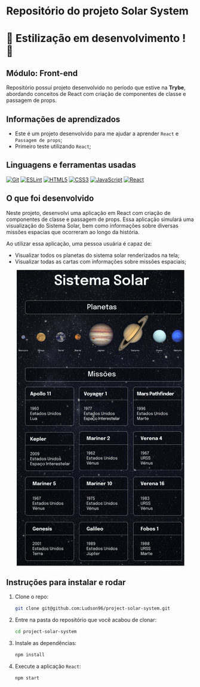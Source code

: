 # Repositório do projeto Solar System

# :construction: Estilização em desenvolvimento ! :construction:

## Módulo: Front-end

 Repositório possuí projeto desenvolvido no período que estive na **Trybe**, abordando conceitos de React com criação de componentes de classe e passagem de props.

## Informações de aprendizados

- Este é um projeto desenvolvido para me ajudar a aprender `React` e `Passagem de props`;
- Primeiro teste utilizando `React`;

## Linguagens e ferramentas usadas

[![Git][Git-logo]][Git-url]
[![ESLint][ESLint-logo]][ESLint-url]
[![HTML5][HTML5-logo]][HTML5-url]
[![CSS3][CSS3-logo]][CSS3-url]
[![JavaScript][JavaScript-logo]][JavaScript-url]
[![React][React-logo]][React-url]

## O que foi desenvolvido

Neste projeto, desenvolvi uma aplicação em React com criação de componentes de classe e passagem de props. Essa aplicação simulará uma visualização do Sistema Solar, bem como informações sobre diversas missões espacias que ocorreram ao longo da história.

Ao utilizar essa aplicação, uma pessoa usuária é capaz de:

- Visualizar todos os planetas do sistema solar renderizados na tela;
- Visualizar todas as cartas com informações sobre missões espaciais;

<div align="center">

![Exemplo de funcionamento do projeto][exemplo]

</div>

## Instruções para instalar e rodar

1. Clone o repo:

    ```bash
    git clone git@github.com:Ludson96/project-solar-system.git
    ```

1. Entre na pasta do repositório que você acabou de clonar:

    ```bash
    cd project-solar-system
    ```

1. Instale as dependências:

    ```bash
    npm install
    ```

1. Execute a aplicação `React`:

    ```bash
    npm start
    ```

[Git-logo]: https://img.shields.io/badge/git-%23F05033.svg?style=for-the-badge&logo=git&logoColor=white
[Git-url]: https://git-scm.com
[ESLint-logo]: https://img.shields.io/badge/ESLint-4B3263?style=for-the-badge&logo=eslint&logoColor=white
[ESLint-url]: https://eslint.org/
[HTML5-logo]: https://img.shields.io/badge/html5-%23E34F26.svg?style=for-the-badge&logo=html5&logoColor=white
[HTML5-url]: https://developer.mozilla.org/pt-BR/docs/Web/HTML
[CSS3-logo]: https://img.shields.io/badge/css3-%231572B6.svg?style=for-the-badge&logo=css3&logoColor=white
[CSS3-url]: https://developer.mozilla.org/pt-BR/docs/Web/CSS
[JavaScript-logo]: https://img.shields.io/badge/javascript-%23323330.svg?style=for-the-badge&logo=javascript&logoColor=%23F7DF1E
[JavaScript-url]: https://www.javascript.com/
[React-logo]: https://img.shields.io/badge/react-%2320232a.svg?style=for-the-badge&logo=react&logoColor=%2361DAFB
[React-url]: https://reactjs.org
[exemplo]: ./src//images/solar-system.png

